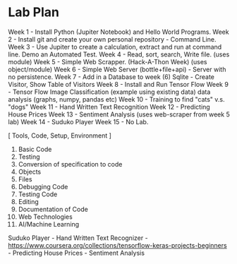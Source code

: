 
# Lab Plan

Week 1 - Install Python (Jupiter Notebook) and Hello World Programs.
Week 2 - Install git and create your own personal repository - Command Line.
Week 3 - Use Jupiter to create a calculation, extract and run at command line.  Demo an Automated Test.
Week 4 - Read, sort, search, Write file. (uses module)
Week 5 - Simple Web Scrapper. (Hack-A-Thon Week) (uses object/module)
Week 6 - Simple Web Server (bottle+file+api) - Server with no persistence.
Week 7 - Add in a Database to week (6) Sqlite - Create Visitor, Show Table of Visitors
Week 8 - Install and Run Tensor Flow 
Week 9 - Tensor Flow Image Classification (example using existing data)
data analysis  (graphs, numpy, pandas etc)
Week 10 - Training to find "cats" v.s. "dogs"
Week 11 - Hand Written Text Recognition
Week 12 - Predicting House Prices
Week 13 - Sentiment Analysis (uses web-scraper from week 5 lab)
Week 14 - Suduko Player
Week 15 - No Lab.

[ Tools, Code, Setup, Environment ]

1. Basic Code
2. Testing
3. Conversion of specification to code
4. Objects
5. Files
6. Debugging Code
7. Testing Code
8. Editing
9. Documentation of Code
10. Web Technologies
11. AI/Machine Learning

Suduko Player -
Hand Written Text Recognizer -
https://www.coursera.org/collections/tensorflow-keras-projects-beginners
	- Predicting House Prices
	- Sentiment Analysis

<!--
    August 2021       
Su Mo Tu We Th Fr Sa  
22 23 24 25 26 27 28  
       ^=================== (( Week 1 ))
       ^=================== 1st day of class 
29 30 31              
       ^=================== (( Week 2 ))

 
 
   September 2021     
Su Mo Tu We Th Fr Sa  
          1  2  3  4  
 5  6  7  8  9 10 11  
       ^=================== (( Week 3 ))
12 13 14 15 16 17 18  
       ^=================== (( Week 4 ))
19 20 21 22 23 24 25  
       ^=================== (( Week 5 ))
		  ^^^^^^^=========== Hack-A-Thon
26 27 28 29 30        
                      
       ^=================== (( Week 6 ))

 
    October 2021      
Su Mo Tu We Th Fr Sa  
                1  2  
 3  4  5  6  7  8  9  
       ^=================== (( Week 7 ))
10 11 12 13 14 15 16  
       ^=================== (( Week 8 ))
       ^=================== Midterm Exam
17 18 19 20 21 22 23  
       ^=================== (( Week 9 ))
24 25 26 27 28 29 30  
       ^=================== (( Week 10 ))
31   

 

   November 2021      
Su Mo Tu We Th Fr Sa  
    1  2  3  4  5  6  
       ^=================== (( Week 11 ))
 7  8  9 10 11 12 13  
       ^=================== (( Week 12 ))
14 15 16 17 18 19 20  
       ^=================== (( Week 13 ))
21 22 23 24 25 26 27  
	!!!!!!!!!!!!============= No Class / No Lab - week off
28 29 30              
       ^=================== (( Week 14 ))


   December 2021      
Su Mo Tu We Th Fr Sa  
          1  2  3  4  
 5  6  7  8  9 10 11  
       ^=================== (( Week 15 ))
12 13 14 15 16 17 18  
       ^=================== (( Finals Week ))
19 20 21 22 23 24 25  
26 27 28 29 30 31     
                      
-->
